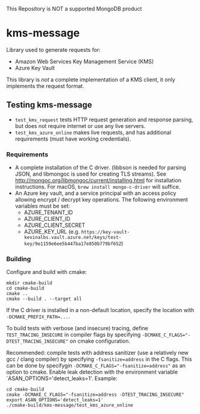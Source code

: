This Repository is NOT a supported MongoDB product

# kms-message
Library used to generate requests for:
- Amazon Web Services Key Management Service (KMS)
- Azure Key Vault

This library is *not* a complete implementation of a KMS client, it only
implements the request format.

## Testing kms-message
- `test_kms_request` tests HTTP request generation and response parsing, but does not require internet or use any live servers.
- `test_kms_azure_online` makes live requests, and has additional requirements (must have working credentials).

### Requirements
- A complete installation of the C driver. (libbson is needed for parsing JSON, and libmongoc is used for creating TLS streams). See http://mongoc.org/libmongoc/current/installing.html for installation instructions. For macOS, `brew install mongo-c-driver` will suffice.
- An Azure key vault, and a service principal with an access policy allowing encrypt / decrypt key operations. The following environment variables must be set:
    - AZURE_TENANT_ID
    - AZURE_CLIENT_ID
    - AZURE_CLIENT_SECRET
    - AZURE_KEY_URL (e.g. `https://key-vault-kevinalbs.vault.azure.net/keys/test-key/9e1159e6ee5b447ba17e850b779bf652`)

### Building
Configure and build with cmake:
```
mkdir cmake-build
cd cmake-build
cmake ..
cmake --build . --target all
```

If the C driver is installed in a non-default location, specify the location with `-DCMAKE_PREFIX_PATH=...`.

To build tests with verbose (and insecure) tracing, define `TEST_TRACING_INSECURE` in compiler flags by specifying `-DCMAKE_C_FLAGS="-DTEST_TRACING_INSECURE"` on cmake configuration.

Recommended: compile tests with address sanitizer (use a relatively new gcc / clang compiler) by specifying `-fsanitize=address` in the C flags. This can be done by specifygin `-DCMAKE_C_FLAGS="-fsanitize=address"` as an option to cmake. Enable leak detection with the environment variable `ASAN_OPTIONS='detect_leaks=1'. Example:

```
cd cmake-build
cmake -DCMAKE_C_FLAGS="-fsanitize=address -DTEST_TRACING_INSECURE"
export ASAN_OPTIONS='detect_leaks=1'
./cmake-build/kms-message/test_kms_azure_online
```
